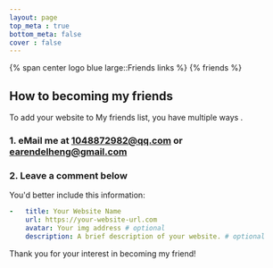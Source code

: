 ```yaml
---
layout: page
top_meta : true
bottom_meta: false
cover : false
---
```


<!-- more -->
{% span center logo blue large::Friends links %}
{% friends %}

## How to becoming my friends
To add your website to My friends list, you have multiple ways .

### 1. eMail me at 1048872982@qq.com or earendelheng@gmail.com
### 2. Leave a comment below 

You'd better include this information:

```yaml
-   title: Your Website Name
    url: https://your-website-url.com
    avatar: Your img address # optional
    description: A brief description of your website. # optional
```

Thank you for your interest in becoming my friend!

